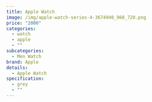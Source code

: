 ```yaml
---
title: Apple Watch
image: /img/apple-watch-series-4-3674940_960_720.png
price: "2000"
categories:
  - watch
  - apple
  - ""
subcategories:
  - Men Watch
brand: Apple
details:
  - Apple Watch
specification:
  - grey
  - ""
---
```

